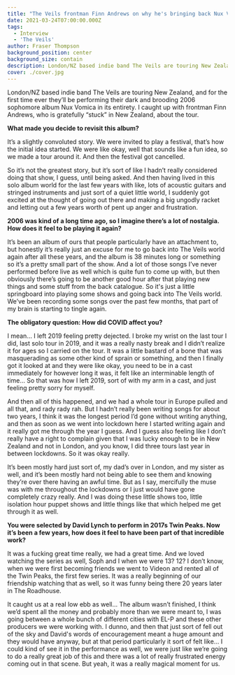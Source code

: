 ```yaml
---
title: "The Veils frontman Finn Andrews on why he's bringing back Nux Vomica"
date: 2021-03-24T07:00:00.000Z
tags:
  - Interview
  - 'The Veils'
author: Fraser Thompson
background_position: center
background_size: contain
description: London/NZ based indie band The Veils are touring New Zealand, and for the first time ever they’ll be performing their dark and brooding 2006 sophomore album Nux Vomica in its entirety. I caught up with frontman Finn Andrews, who is gratefully “stuck” in New Zealand, about the tour.
cover: ./cover.jpg
---
```


London/NZ based indie band The Veils are touring New Zealand, and for the first time ever they’ll be performing their dark and brooding 2006 sophomore album Nux Vomica in its entirety. I caught up with frontman Finn Andrews, who is gratefully “stuck” in New Zealand, about the tour.

**What made you decide to revisit this album?**

It’s a slightly convoluted story. We were invited to play a festival, that’s how the initial idea started. We were like okay, well that sounds like a fun idea, so we made a tour around it. And then the festival got cancelled.

So it’s not the greatest story, but it’s sort of like I hadn’t really considered doing that show, I guess, until being asked. And then having lived in this solo album world for the last few years with like, lots of acoustic guitars and stringed instruments and just sort of a quiet little world, I suddenly got excited at the thought of going out there and making a big ungodly racket and letting out a few years worth of pent up anger and frustration.

**2006 was kind of a long time ago, so I imagine there’s a lot of nostalgia. How does it feel to be playing it again?**

It’s been an album of ours that people particularly have an attachment to, but honestly it’s really just an excuse for me to go back into The Veils world again after all these years, and the album is 38 minutes long or something so it’s a pretty small part of the show. And a lot of those songs I’ve never performed before live as well which is quite fun to come up with, but then obviously there’s going to be another good hour after that playing new things and some stuff from the back catalogue. So it's just a little springboard into playing some shows and going back into The Veils world. We’ve been recording some songs over the past few months, that part of my brain is starting to tingle again.

**The obligatory question: How did COVID affect you?**

I mean… I left 2019 feeling pretty dejected. I broke my wrist on the last tour I did, last solo tour in 2019, and it was a really nasty break and I didn’t realize it for ages so I carried on the tour. It was a little bastard of a bone that was masquerading as some other kind of sprain or something, and then I finally got it looked at and they were like okay, you need to be in a cast immediately for however long it was, it felt like an interminable length of time… So that was how I left 2019, sort of with my arm in a cast, and just feeling pretty sorry for myself.

And then all of this happened, and we had a whole tour in Europe pulled and all that, and rady rady rah. But I hadn’t really been writing songs for about two years, I think it was the longest period I’d gone without writing anything, and then as soon as we went into lockdown here I started writing again and it really got me through the year I guess. And I guess also feeling like I don’t really have a right to complain given that I was lucky enough to be in New Zealand and not in London, and you know, I did three tours last year in between lockdowns. So it was okay really.

It’s been mostly hard just sort of, my dad’s over in London, and my sister as well, and it’s been mostly hard not being able to see them and knowing they’re over there having an awful time. But as I say, mercifully the muse was with me throughout the lockdowns or I just would have gone completely crazy really. And I was doing these little shows too, little isolation hour puppet shows and little things like that which helped me get through it as well.

**You were selected by David Lynch to perform in 2017s Twin Peaks. Now it’s been a few years, how does it feel to have been part of that incredible work?**

It was a fucking great time really, we had a great time. And we loved watching the series as well, Soph and I when we were 13? 12? I don’t know, when we were first becoming friends we went to Videon and rented all of the Twin Peaks, the first few series. It was a really beginning of our friendship watching that as well, so it was funny being there 20 years later in The Roadhouse.

It caught us at a real low ebb as well… The album wasn’t finished, I think we’d spent all the money and probably more than we were meant to, I was going between a whole bunch of different cities with EL-P and these other producers we were working with. I dunno, and then that just sort of fell out of the sky and David's words of encouragement meant a huge amount and they would have anyway, but at that period particularly it sort of felt like… I could kind of see it in the performance as well, we were just like we’re going to do a really great job of this and there was a lot of really frustrated energy coming out in that scene. But yeah, it was a really magical moment for us.
